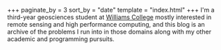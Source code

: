 +++
paginate_by = 3
sort_by = "date"
template = "index.html"
+++
I'm a third-year geosciences student at [Williams College](https://williams.edu) mostly interested in remote sensing and high performance computing, and this blog is an archive of the problems I run into in those domains along with my other academic and programming pursuits.
